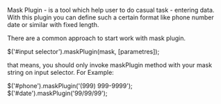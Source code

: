 Mask Plugin - is a tool which help user to do casual task - entering data. With this plugin you can define such a certain format like phone number date or similar with fixed length.

There are a common approach to start work with mask plugin.

$('#input selector').maskPlugin(mask, [parametres]);

that means, you should only invoke maskPlugin method with your mask string on input selector.
For Example: 


$('#phone').maskPlugin('(999) 999-9999');
$('#date').maskPlugin('99/99/99');

